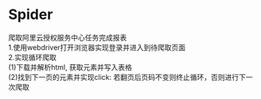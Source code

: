 # Spider
爬取阿里云授权服务中心任务完成报表  
1.使用webdriver打开浏览器实现登录并进入到待爬取页面  
2.实现循环爬取  
(1)下载并解析html, 获取元素并写入表格  
(2)找到下一页的元素并实现click: 
若翻页后页码不变则终止循环，否则进行下一次爬取
